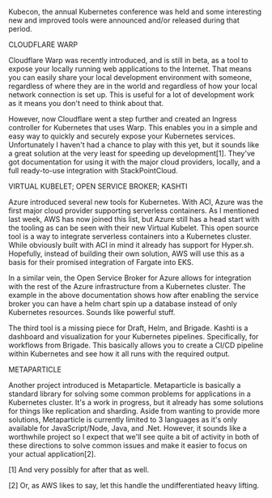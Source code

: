 Kubecon, the annual Kubernetes conference was held and some interesting new and improved tools were announced and/or released during that period.



CLOUDFLARE WARP


Cloudflare Warp was recently introduced, and is still in beta, as a tool to expose your locally running web applications to the Internet. That means you can easily share your local development environment with someone, regardless of where they are in the world and regardless of how your local network connection is set up. This is useful for a lot of development work as it means you don't need to think about that.

However, now Cloudflare went a step further and created an Ingress controller for Kubernetes that uses Warp. This enables you in a simple and easy way to quickly and securely expose your Kubernetes services. Unfortunately I haven't had a chance to play with this yet, but it sounds like a great solution at the very least for speeding up development[1]. They've got documentation for using it with the major cloud providers, locally, and a full ready-to-use integration with StackPointCloud.



VIRTUAL KUBELET; OPEN SERVICE BROKER; KASHTI


Azure introduced several new tools for Kubernetes. With ACI, Azure was the first major cloud provider supporting serverless containers. As I mentioned last week, AWS has now joined this list, but Azure still has a head start with the tooling as can be seen with their new Virtual Kubelet. This open source tool is a way to integrate serverless containers into a Kubernetes cluster. While obviously built with ACI in mind it already has support for Hyper.sh. Hopefully, instead of building their own solution, AWS will use this as a basis for their promised integration of Fargate into EKS.

In a similar vein, the Open Service Broker for Azure allows for integration with the rest of the Azure infrastructure from a Kubernetes cluster. The example in the above documentation shows how after enabling the service broker you can have a helm chart spin up a database instead of only Kubernetes resources. Sounds like powerful stuff.

The third tool is a missing piece for Draft, Helm, and Brigade. Kashti is a dashboard and visualization for your Kubernetes pipelines. Specifically, for workflows from Brigade. This basically allows you to create a CI/CD pipeline within Kubernetes and see how it all runs with the required output.



METAPARTICLE


Another project introduced is Metaparticle. Metaparticle is basically a standard library for solving some common problems for applications in a Kubernetes cluster. It's a work in progress, but it already has some solutions for things like replication and sharding. Aside from wanting to provide more solutions, Metaparticle is currently limited to 3 languages as it's only available for JavaScript/Node, Java, and .Net. However, it sounds like a worthwhile project so I expect that we'll see quite a bit of activity in both of these directions to solve common issues and make it easier to focus on your actual application[2].

[1] And very possibly for after that as well.

[2] Or, as AWS likes to say, let this handle the undifferentiated heavy lifting.
